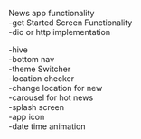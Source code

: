 News app functionality 
<br>
-get Started Screen Functionality
<br>
-dio or http implementation
<br>

-hive 
<br>
-bottom nav
<br>
-theme Switcher
<br>
-location checker 
<br>
-change location for new
<br>
-carousel for hot news
<br>
-splash screen 
<br>
-app icon
<br>
-date time animation


